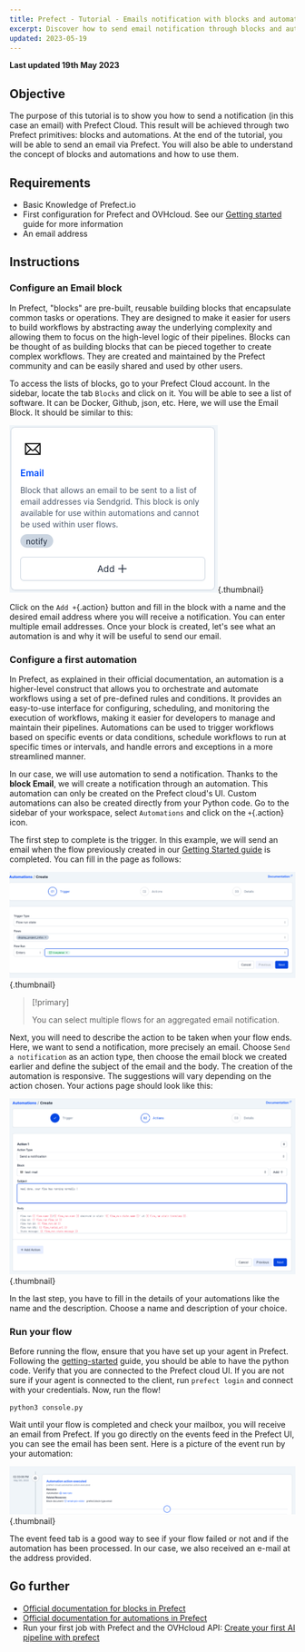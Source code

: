 ```yaml
---
title: Prefect - Tutorial - Emails notification with blocks and automations
excerpt: Discover how to send email notification through blocks and automations in Prefect Cloud
updated: 2023-05-19
---
```


**Last updated 19th May 2023**
 
## Objective

The purpose of this tutorial is to show you how to send a notification (in this case an email) with Prefect Cloud. This result will be achieved through two Prefect primitives: blocks and automations. At the end of the tutorial, you will be able to send an email via Prefect. You will also be able to understand the concept of blocks and automations and how to use them.  
 
## Requirements

- Basic Knowledge of Prefect.io
- First configuration for Prefect and OVHcloud. See our [Getting started](/pages/platform/integrations/prefect_guide_01_getting_started) guide for more information
- An email address

## Instructions
 
### Configure an Email block

In Prefect, "blocks" are pre-built, reusable building blocks that encapsulate common tasks or operations. They are designed to make it easier for users to build workflows by abstracting away the underlying complexity and allowing them to focus on the high-level logic of their pipelines. Blocks can be thought of as building blocks that can be pieced together to create complex workflows. They are created and maintained by the Prefect community and can be easily shared and used by other users.

To access the lists of blocks, go to your Prefect Cloud account. In the sidebar, locate the tab `Blocks` and click on it. You will be able to see a list of software. It can be Docker, Github, json, etc. Here, we will use the Email Block. It should be similar to this: 

![image](images/email_block.png){.thumbnail}

Click on the `Add +`{.action} button and fill in the block with a name and the desired email address where you will receive a notification. You can enter multiple email addresses. Once your block is created, let's see what an automation is and why it will be useful to send our email. 

### Configure a first automation

In Prefect, as explained in their official documentation, an automation is a higher-level construct that allows you to orchestrate and automate workflows using a set of pre-defined rules and conditions. It provides an easy-to-use interface for configuring, scheduling, and monitoring the execution of workflows, making it easier for developers to manage and maintain their pipelines. Automations can be used to trigger workflows based on specific events or data conditions, schedule workflows to run at specific times or intervals, and handle errors and exceptions in a more streamlined manner. 

In our case, we will use automation to send a notification. Thanks to the **block Email**, we will create a notification through an automation. This automation can only be created on the Prefect cloud's UI. Custom automations can also be created directly from your Python code. Go to the sidebar of your workspace, select `Automations` and click on the `+`{.action} icon.

The first step to complete is the trigger. In this example, we will send an email when the flow previously created in our [Getting Started guide](/pages/platform/integrations/prefect_guide_01_getting_started) is completed. You can fill in the page as follows:

![image](images/trigger.png){.thumbnail}

> [!primary]
>
> You can select multiple flows for an aggregated email notification.
>

Next, you will need to describe the action to be taken when your flow ends. Here, we want to send a notification, more precisely an email. Choose `Send a notification` as an action type, then choose the email block we created earlier and define the subject of the email and the body. The creation of the automation is responsive. The suggestions will vary depending on the action chosen. Your actions page should look like this:

![image](images/actions.png){.thumbnail}

In the last step, you have to fill in the details of your automations like the name and the description. Choose a name and description of your choice.

### Run your flow

Before running the flow, ensure that you have set up your agent in Prefect. Following the [getting-started](/pages/platform/integrations/prefect_guide_01_getting_started) guide, you should be able to have the python code. Verify that you are connected to the Prefect cloud UI. If you are not sure if your agent is connected to the client, run `prefect login` and connect with your credentials. Now, run the flow!  

```console
python3 console.py
```

Wait until your flow is completed and check your mailbox, you will receive an email from Prefect. If you go directly on the events feed in the Prefect UI, you can see the email has been sent. Here is a picture of the event run by your automation:

![image](images/result_email.png){.thumbnail}

The event feed tab is a good way to see if your flow failed or not and if the automation has been processed. In our case, we also received an e-mail at the address provided.

## Go further

- [Official documentation for blocks in Prefect](https://docs.prefect.io/concepts/blocks/)
- [Official documentation for automations in Prefect](https://docs.prefect.io/ui/automations/)
- Run your first job with Prefect and the OVHcloud API: [Create your first AI pipeline with prefect](/pages/platform/integrations/prefect_tuto_03_ai_pipeline)
